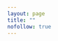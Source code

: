 ```yaml
---
layout: page
title: ""
nofollow: true
---
```


<script async type="module" src="/assets/api.js"></script>

<style>
#result.success { color: green; }
#result.fail { color: red; }
</style>

<span id="result"></span>

<script>

(async () => {

    const resultSpan = document.getElementById("result");

    try {

        const urlParams = new URLSearchParams(window.location.search);
        const subToken = urlParams.get('subToken');

        if (!subToken) throw "No subscription token provided";

        const api = await import("/assets/api.js");

        await api.call('POST', '/api/mailinglist/finalize', {
            body: { subToken },
        });

        resultSpan.className = "success";
        resultSpan.innerHTML = "Your email subscription has been finalized! Please go on about your day.";

    } catch (e) {
        resultSpan.className = "fail";
        resultSpan.innerHTML = e;
    }

})();

</script>
